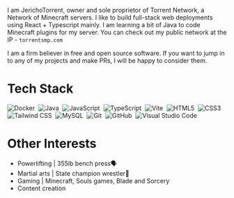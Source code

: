 I am JerichoTorrent, owner and sole proprietor of Torrent Network, a Network of Minecraft servers. I like to build full-stack web deployments using React + Typescript mainly. I am learning a bit of Java to code Minecraft plugins for my server. You can check out my public network at the IP - `torrentsmp.com`  

I am a firm believer in free and open source software. If you want to jump in to any of my projects and make PRs, I will be happy to consider them.

# Tech Stack
  ![Docker](https://img.shields.io/badge/docker-%23323330.svg?style=for-the-badge&logo=docker&logoColor=%23007ACC)&nbsp;
  ![Java](https://img.shields.io/badge/java-%23ED8B00.svg?style=for-the-badge&logo=openjdk&logoColor=white)&nbsp;
  ![JavaScript](https://img.shields.io/badge/javascript-%23323330.svg?style=for-the-badge&logo=javascript&logoColor=%23F7DF1E)&nbsp;
  ![TypeScript](https://img.shields.io/badge/typescript-%23007ACC.svg?style=for-the-badge&logo=typescript&logoColor=white)&nbsp;
  ![Vite](https://img.shields.io/badge/vite-%23121011.svg?style=for-the-badge&logo=vite&logoColor=white)&nbsp;
  ![HTML5](https://img.shields.io/badge/html5-%23E34F26.svg?style=for-the-badge&logo=html5&logoColor=white)&nbsp;
  ![CSS3](https://img.shields.io/badge/css3-%231572B6.svg?style=for-the-badge&logo=css3&logoColor=white)&nbsp;
  ![Tailwind CSS](https://img.shields.io/badge/tailwindcss-6d28d9.svg?style=for-the-badge&logo=tailwindcss&logoColor=%a5f3fc)&nbsp;
  ![MySQL](https://img.shields.io/badge/mysql-4479A1.svg?style=for-the-badge&logo=mysql&logoColor=white)&nbsp;
  ![Git](https://img.shields.io/badge/git-%23F05033.svg?style=for-the-badge&logo=git&logoColor=white)&nbsp;
  ![GitHub](https://img.shields.io/badge/github-%23121011.svg?style=for-the-badge&logo=github&logoColor=white)&nbsp;
  ![Visual Studio Code](https://img.shields.io/badge/Visual%20Studio%20Code-0078d7.svg?style=for-the-badge&logo=visual-studio-code&logoColor=white)&nbsp;

# Other Interests  

- Powerlifting | 355lb bench press🗣️
- Martial arts | State champion wrestler🤼
- Gaming | Minecraft, Souls games, Blade and Sorcery
- Content creation
